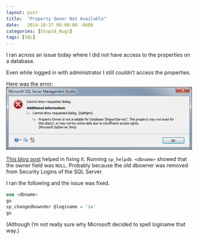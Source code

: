 ```yaml
---
layout: post
title:  "Property Owner Not Available"
date:   2014-10-27 08:00:00 -0600
categories: [Stupid_Bugs]
tags: [SQL]
---
```


I ran across an issue today where I did not have access to the properties on a database.

Even while logged in with administrator I still couldn’t access the properties.

Here was the error: ![Property Owner Not Available](/assets/2014/10/property-owner-not-available.png)

[This blog post](http://blogs.msdn.com/b/suhde/archive/2009/04/05/property-owner-is-not-available-for-database-dbname.aspx) helped in fixing it. Running `sp_helpdb <dbname>` showed that the owner field was `NULL`. Probably because the old dbowner was removed from Security Logins of the SQL Server.

I ran the following and the issue was fixed.

```sql
use <dbname>
go
sp_changedbownder @loginame = 'sa'
go
```

(Although I’m not really sure why Microsoft decided to spell loginame that way.)
